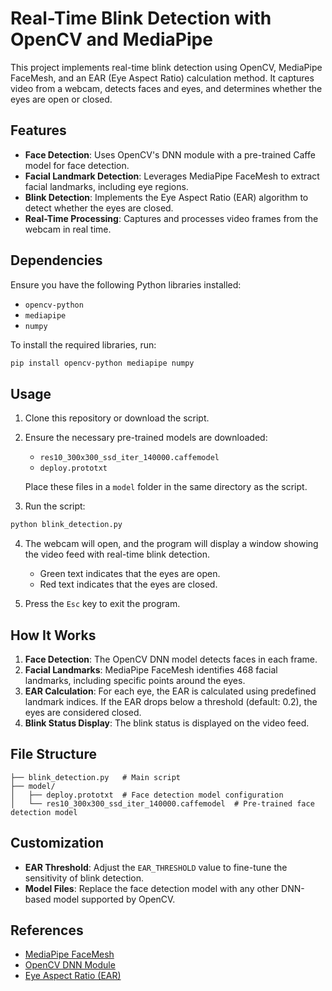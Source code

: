 # Real-Time Blink Detection with OpenCV and MediaPipe

This project implements real-time blink detection using OpenCV, MediaPipe FaceMesh, and an EAR (Eye Aspect Ratio) calculation method. It captures video from a webcam, detects faces and eyes, and determines whether the eyes are open or closed.

## Features

- **Face Detection**: Uses OpenCV's DNN module with a pre-trained Caffe model for face detection.
- **Facial Landmark Detection**: Leverages MediaPipe FaceMesh to extract facial landmarks, including eye regions.
- **Blink Detection**: Implements the Eye Aspect Ratio (EAR) algorithm to detect whether the eyes are closed.
- **Real-Time Processing**: Captures and processes video frames from the webcam in real time.

## Dependencies

Ensure you have the following Python libraries installed:

- `opencv-python`
- `mediapipe`
- `numpy`

To install the required libraries, run:

```bash
pip install opencv-python mediapipe numpy
```

## Usage

1. Clone this repository or download the script.

2. Ensure the necessary pre-trained models are downloaded:

   - `res10_300x300_ssd_iter_140000.caffemodel`
   - `deploy.prototxt`

   Place these files in a `model` folder in the same directory as the script.

3. Run the script:

```bash
python blink_detection.py
```

4. The webcam will open, and the program will display a window showing the video feed with real-time blink detection.

   - Green text indicates that the eyes are open.
   - Red text indicates that the eyes are closed.

5. Press the `Esc` key to exit the program.

## How It Works

1. **Face Detection**: The OpenCV DNN model detects faces in each frame.
2. **Facial Landmarks**: MediaPipe FaceMesh identifies 468 facial landmarks, including specific points around the eyes.
3. **EAR Calculation**: For each eye, the EAR is calculated using predefined landmark indices. If the EAR drops below a threshold (default: 0.2), the eyes are considered closed.
4. **Blink Status Display**: The blink status is displayed on the video feed.

## File Structure

```
├── blink_detection.py   # Main script
├── model/
│   ├── deploy.prototxt  # Face detection model configuration
│   └── res10_300x300_ssd_iter_140000.caffemodel  # Pre-trained face detection model
```

## Customization

- **EAR Threshold**: Adjust the `EAR_THRESHOLD` value to fine-tune the sensitivity of blink detection.
- **Model Files**: Replace the face detection model with any other DNN-based model supported by OpenCV.

## References

- [MediaPipe FaceMesh](https://google.github.io/mediapipe/solutions/face_mesh)
- [OpenCV DNN Module](https://docs.opencv.org/master/d6/d0f/group__dnn.html)
- [Eye Aspect Ratio (EAR)]([https://vision.fe.uni-lj.si/cvww2016/proceedings/papers/05.pdf](https://pmc.ncbi.nlm.nih.gov/articles/PMC9044337/))



